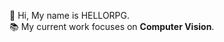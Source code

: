 
<p align=left>
  👋 Hi, My name is HELLORPG. <br>
  📚 My current work focuses on <b>Computer Vision</b>. <br>
</p>
